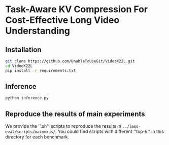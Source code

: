 # Task-Aware KV Compression For Cost-Effective Long Video Understanding

## Installation
```bash
git clone https://github.com/UnableToUseGit/VideoX22L.git
cd VideoX22L
pip install -r requirements.txt
```

## Inference
```bash
python inference.py
```

## Reproduce the results of main experiments
We provide the ''.sh'' scripts to reproduce the results in ``../lmms-eval/scripts/mainexps/``. You could find scripts with different ''top-k'' in this directory for each benchmark.